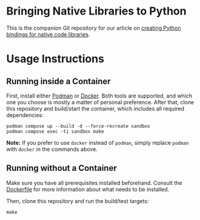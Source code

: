 # Bringing Native Libraries to Python

This is the companion Git repository for our article on [creating Python bindings for native code libraries](https://embedded-focus.com/en/blog/c_cpp_libraries_to_python_part_1/).

# Usage Instructions

## Running inside a Container

First, install either [Podman](https://podman.io/docs/installation) or [Docker](https://docs.docker.com/engine/install/). Both tools are supported, and which one you choose is mostly a matter of personal preference. After that, clone this repository and build/start the container, which includes all required dependencies:

```shell
podman compose up --build -d --force-recreate sandbox
podman compose exec -ti sandbox make
```

**Note:** If you prefer to use `docker` instead of `podman`, simply replace `podman` with `docker` in the commands above.

## Running without a Container

Make sure you have all prerequisites installed beforehand. Consult the [Dockerfile](Dockerfile.sandbox) for more information about what needs to be installed.

Then, clone this repository and run the build/test targets:

``` shell
make
```
